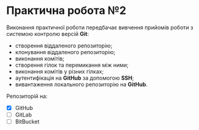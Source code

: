 # Практична робота №2
Виконання практичної роботи передбачає вивчення прийомів роботи з системою контролю версій __Git__:
- створення віддаленого репозиторію;
- клонування віддаленого репозиторію;
- виконання комітів;
- створення гілок та перемикання між ними;
- виконання комітів у різних гілках;
- аутентифікація на __GitHub__ за допомогою __SSH__;
- вивантаження локального репозиторію на __GitHub__.

Репозиторій на:
- [x] GitHub
- [ ] GitLab
- [ ] BitBucket 
